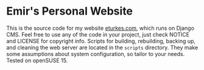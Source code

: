# Emir's Personal Website

This is the source code for my website [eturkes.com](eturkes.com), which runs on Django CMS.
Feel free to use any of the code in your project, just check NOTICE and LICENSE for copyright info.
Scripts for building, rebuilding, backing up, and cleaning the web server are located in the `scripts` directory.
They make some assumptions about system configuration, so tailor to your needs.
Tested on openSUSE 15.
